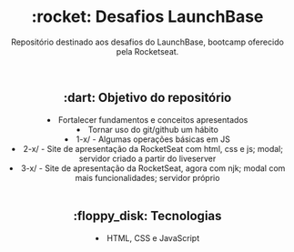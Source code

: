 <h1 align="center"> :rocket: Desafios LaunchBase </h1>
<p align="center"> Repositório destinado aos desafios do LaunchBase, bootcamp oferecido pela Rocketseat. </p><br />

<h2 align="center"> :dart: Objetivo do repositório </h2>
<li align="center"> Fortalecer fundamentos e conceitos apresentados </li>
<li align="center"> Tornar uso do git/github um hábito </li>
<li align="center"> 1-x/ - Algumas operações básicas em JS </li>
<li align="center"> 2-x/ - Site de apresentação da RocketSeat com html, css e js; modal; servidor criado a partir do liveserver </li>
<li align="center"> 3-x/ - Site de apresentação da RocketSeat, agora com njk; modal com mais funcionalidades; servidor próprio </li><br />

<h2 align="center"> :floppy_disk: Tecnologias </h2>
<li align="center"> HTML, CSS e JavaScript </li>